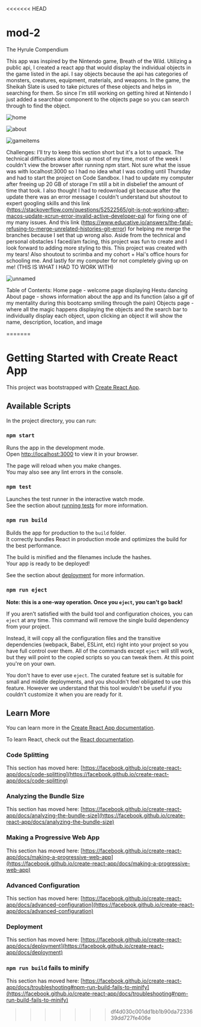 <<<<<<< HEAD
# mod-2

The Hyrule Compendium 

This app was inspired by the Nintendo game, Breath of the Wild. Utilizing a public api, I created a react app that would display the individual objects in the game listed in the api. I say objects because the api has categories of monsters, creatures, equipment, materials, and weapons. In the game, the Sheikah Slate is used to take pictures of these objects and helps in searching for them. So since I'm still working on getting hired at Nintendo I just added a searchbar component to the objects page so you can search through to find the object. 

![home](https://user-images.githubusercontent.com/120036613/223126989-306fe2f9-6caf-4394-bd58-c60985fb6f5c.png)

![about](https://user-images.githubusercontent.com/120036613/223127042-01e9260b-4e28-4a17-80c4-ce6d76e5ba69.png)

![gameitems](https://user-images.githubusercontent.com/120036613/223126938-ebffce38-3110-4a2e-bfe3-b056dd0ccd73.png)

Challenges: 
I'll try to keep this section short but it's a lot to unpack. The technical difficulties alone took up most of my time, most of the week I couldn't view the browser after running npm start. Not sure what the issue was with localhost:3000 so I had no idea what I was coding until Thursday and had to start the project on Code Sandbox. I had to update my computer after freeing up 20 GB of storage I'm still a bit in disbelief the amount of time that took. I also thought I had to redownload git because after the update there was an error message I couldn't understand but shoutout to expert googling skills and this link (https://stackoverflow.com/questions/52522565/git-is-not-working-after-macos-update-xcrun-error-invalid-active-developer-pa) for fixing one of my many issues. And this link (https://www.educative.io/answers/the-fatal-refusing-to-merge-unrelated-histories-git-error) for helping me merge the branches because I set that up wrong also.  Aside from the technical and personal obstacles I faced/am facing, this project was fun to create and I look forward to adding more styling to this. This project was created with my tears! Also shoutout to scrimba and my cohort + Hai's office hours for schooling me. And lastly for my computer for not completely giving up on me! (THIS IS WHAT I HAD TO WORK WITH)

![unnamed](https://user-images.githubusercontent.com/120036613/223151836-95997322-199a-45cf-bac7-02f61638e5b6.jpg)

Table of Contents: 
Home page - welcome page displaying Hestu dancing 
About page - shows information about the app and its function (also a gif of my mentality during this bootcamp smiling through the pain) 
Objects page - where all the magic happens displaying the objects and the search bar to individually display each object, upon clicking an object it will show the name, description, location, and image 

=======
# Getting Started with Create React App

This project was bootstrapped with [Create React App](https://github.com/facebook/create-react-app).

## Available Scripts

In the project directory, you can run:

### `npm start`

Runs the app in the development mode.\
Open [http://localhost:3000](http://localhost:3000) to view it in your browser.

The page will reload when you make changes.\
You may also see any lint errors in the console.

### `npm test`

Launches the test runner in the interactive watch mode.\
See the section about [running tests](https://facebook.github.io/create-react-app/docs/running-tests) for more information.

### `npm run build`

Builds the app for production to the `build` folder.\
It correctly bundles React in production mode and optimizes the build for the best performance.

The build is minified and the filenames include the hashes.\
Your app is ready to be deployed!

See the section about [deployment](https://facebook.github.io/create-react-app/docs/deployment) for more information.

### `npm run eject`

**Note: this is a one-way operation. Once you `eject`, you can't go back!**

If you aren't satisfied with the build tool and configuration choices, you can `eject` at any time. This command will remove the single build dependency from your project.

Instead, it will copy all the configuration files and the transitive dependencies (webpack, Babel, ESLint, etc) right into your project so you have full control over them. All of the commands except `eject` will still work, but they will point to the copied scripts so you can tweak them. At this point you're on your own.

You don't have to ever use `eject`. The curated feature set is suitable for small and middle deployments, and you shouldn't feel obligated to use this feature. However we understand that this tool wouldn't be useful if you couldn't customize it when you are ready for it.

## Learn More

You can learn more in the [Create React App documentation](https://facebook.github.io/create-react-app/docs/getting-started).

To learn React, check out the [React documentation](https://reactjs.org/).

### Code Splitting

This section has moved here: [https://facebook.github.io/create-react-app/docs/code-splitting](https://facebook.github.io/create-react-app/docs/code-splitting)

### Analyzing the Bundle Size

This section has moved here: [https://facebook.github.io/create-react-app/docs/analyzing-the-bundle-size](https://facebook.github.io/create-react-app/docs/analyzing-the-bundle-size)

### Making a Progressive Web App

This section has moved here: [https://facebook.github.io/create-react-app/docs/making-a-progressive-web-app](https://facebook.github.io/create-react-app/docs/making-a-progressive-web-app)

### Advanced Configuration

This section has moved here: [https://facebook.github.io/create-react-app/docs/advanced-configuration](https://facebook.github.io/create-react-app/docs/advanced-configuration)

### Deployment

This section has moved here: [https://facebook.github.io/create-react-app/docs/deployment](https://facebook.github.io/create-react-app/docs/deployment)

### `npm run build` fails to minify

This section has moved here: [https://facebook.github.io/create-react-app/docs/troubleshooting#npm-run-build-fails-to-minify](https://facebook.github.io/create-react-app/docs/troubleshooting#npm-run-build-fails-to-minify)
>>>>>>> df4d030c001dd1bb1b90da7233639dd727fe406e
